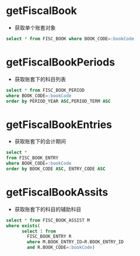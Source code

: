 getFiscalBook
===
* 获取单个账套对象
```sql
select * from FISC_BOOK where BOOK_CODE=:bookCode
```

getFiscalBookPeriods
===
* 获取账套下的科目列表
```sql
select * from FISC_BOOK_PERIOD 
where BOOK_CODE=:bookCode
order by PERIOD_YEAR ASC,PERIOD_TERM ASC
```

getFiscalBookEntries
===
* 获取账套下的会计期间
```sql
select * 
from FISC_BOOK_ENTRY 
where BOOK_CODE=:bookCode
order by BOOK_CODE ASC, ENTRY_CODE ASC
```

getFiscalBookAssits
===
* 获取账套下的科目的辅助科目
```sql
select * from FISC_BOOK_ASSIST M
where exists(
      select 1 from 
        FISC_BOOK_ENTRY R 
        where M.BOOK_ENTRY_ID=R.BOOK_ENTRY_ID
        and R.BOOK_CODE=:bookCode)
```